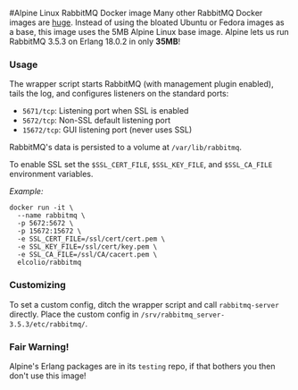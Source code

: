 #Alpine Linux RabbitMQ Docker image
Many other RabbitMQ Docker images are [huge](https://imagelayers.io/?images=rabbitmq:latest,frodenas%2Frabbitmq:latest,tutum%2Frabbitmq:latest).  Instead of using the bloated Ubuntu or Fedora images as a base, this image uses the 5MB Alpine Linux base image.  Alpine lets us run RabbitMQ 3.5.3 on Erlang 18.0.2 in only **35MB**!

### Usage
The wrapper script starts RabbitMQ (with management plugin enabled), tails the log, and configures listeners on the standard ports:
  - `5671/tcp`: Listening port when SSL is enabled
  - `5672/tcp`: Non-SSL default listening port
  - `15672/tcp`: GUI listening port (never uses SSL)

RabbitMQ's data is persisted to a volume at `/var/lib/rabbitmq`.

To enable SSL set the `$SSL_CERT_FILE`, `$SSL_KEY_FILE`, and `$SSL_CA_FILE` environment variables.


*Example:*
```
docker run -it \
  --name rabbitmq \
  -p 5672:5672 \
  -p 15672:15672 \
  -e SSL_CERT_FILE=/ssl/cert/cert.pem \
  -e SSL_KEY_FILE=/ssl/cert/key.pem \
  -e SSL_CA_FILE=/ssl/CA/cacert.pem \
  elcolio/rabbitmq
```

### Customizing
To set a custom config, ditch the wrapper script and call `rabbitmq-server` directly.  Place the custom config in `/srv/rabbitmq_server-3.5.3/etc/rabbitmq/`.

### Fair Warning!
Alpine's Erlang packages are in its `testing` repo, if that bothers you then don't use this image!